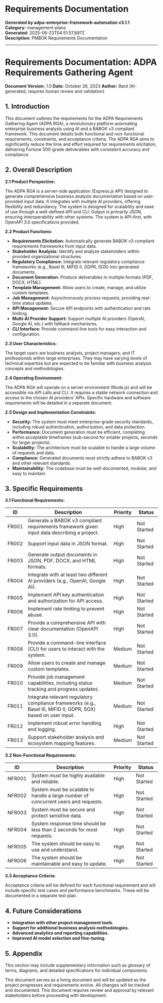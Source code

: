 # Requirements Documentation

**Generated by adpa-enterprise-framework-automation v3.1.1**  
**Category:** management-plans  
**Generated:** 2025-06-23T04:51:57.897Z  
**Description:** PMBOK Requirements Documentation

---

# Requirements Documentation: ADPA Requirements Gathering Agent

**Document Version:** 1.0
**Date:** October 26, 2023
**Author:** Bard (AI-generated, requires human review and validation)


## 1. Introduction

This document outlines the requirements for the ADPA Requirements Gathering Agent (ADPA RGA), a revolutionary platform automating enterprise business analysis using AI and a BABOK v3 compliant framework.  This document details both functional and non-functional requirements, constraints, and acceptance criteria.  The ADPA RGA aims to significantly reduce the time and effort required for requirements elicitation,  delivering Fortune 500-grade deliverables with consistent accuracy and compliance.


## 2. Overall Description

**2.1 Product Perspective:**

The ADPA RGA is a server-side application (Express.js API) designed to generate comprehensive business analysis documentation based on user-provided input data.  It integrates with multiple AI providers, offering flexibility and redundancy. The system is designed for scalability and ease of use through a well-defined API and CLI.  Output is primarily JSON, ensuring interoperability with other systems.  The system is API-first, with OpenAPI 3.0 specifications provided.

**2.2 Product Functions:**

* **Requirements Elicitation:**  Automatically generate BABOK v3 compliant requirements frameworks from input data.
* **Stakeholder Analysis:**  Identify and analyze stakeholders within provided organizational structures.
* **Regulatory Compliance:**  Integrate relevant regulatory compliance frameworks (e.g., Basel III, MiFID II, GDPR, SOX) into generated documents.
* **Document Generation:** Produce deliverables in multiple formats (PDF, DOCX, HTML).
* **Template Management:** Allow users to create, manage, and utilize custom templates.
* **Job Management:**  Asynchronously process requests, providing real-time status updates.
* **API Management:** Secure API endpoints with authentication and rate limiting.
* **Multi-AI Provider Support:**  Support multiple AI providers (OpenAI, Google AI, etc.) with fallback mechanisms.
* **CLI Interface:** Provide command-line tools for easy interaction and configuration.


**2.3 User Characteristics:**

The target users are business analysts, project managers, and IT professionals within large enterprises.  They may have varying levels of technical expertise but are expected to be familiar with business analysis concepts and methodologies.

**2.4 Operating Environment:**

The ADPA RGA will operate on a server environment (Node.js) and will be accessible via API calls and CLI.  It requires a stable network connection and access to the chosen AI providers’ APIs. Specific hardware and software requirements will be detailed in a separate document.

**2.5 Design and Implementation Constraints:**

* **Security:**  The system must meet enterprise-grade security standards, including robust authentication, authorization, and data protection.
* **Performance:**  Document generation must be efficient, completing within acceptable timeframes (sub-second for smaller projects, seconds for larger projects).
* **Scalability:** The architecture must be scalable to handle a large volume of requests and data.
* **Compliance:**  Generated documents must strictly adhere to BABOK v3 and other relevant standards.
* **Maintainability:** The codebase must be well-documented, modular, and easy to maintain.


## 3. Specific Requirements

**3.1 Functional Requirements:**

| ID       | Description                                                                                                                                | Priority | Status     |
|---------|---------------------------------------------------------------------------------------------------------------------------------------------|----------|-------------|
| FR001    | Generate a BABOK v3 compliant requirements framework given input data describing a project.                                                    | High     | Not Started |
| FR002    | Support input data in JSON format.                                                                                                           | High     | Not Started |
| FR003    | Generate output documents in JSON, PDF, DOCX, and HTML formats.                                                                              | High     | Not Started |
| FR004    | Integrate with at least two different AI providers (e.g., OpenAI, Google AI).                                                              | High     | Not Started |
| FR005    | Implement API key authentication and authorization for API access.                                                                             | High     | Not Started |
| FR006    | Implement rate limiting to prevent abuse.                                                                                                  | High     | Not Started |
| FR007    | Provide a comprehensive API with clear documentation (OpenAPI 3.0).                                                                        | High     | Not Started |
| FR008    | Provide a command-line interface (CLI) for users to interact with the system.                                                              | Medium   | Not Started |
| FR009    | Allow users to create and manage custom templates.                                                                                            | Medium   | Not Started |
| FR010    | Provide job management capabilities, including status tracking and progress updates.                                                        | Medium   | Not Started |
| FR011    | Integrate relevant regulatory compliance frameworks (e.g., Basel III, MiFID II, GDPR, SOX) based on user input.                             | Medium   | Not Started |
| FR012    | Implement robust error handling and logging.                                                                                                | High     | Not Started |
| FR013    | Support stakeholder analysis and ecosystem mapping features.                                                                                  | Medium   | Not Started |



**3.2 Non-Functional Requirements:**

| ID       | Description                                                                        | Priority | Status     |
|---------|------------------------------------------------------------------------------------|----------|-------------|
| NFR001  | System must be highly available and reliable.                                       | High     | Not Started |
| NFR002  | System must be scalable to handle a large number of concurrent users and requests. | High     | Not Started |
| NFR003  | System must be secure and protect sensitive data.                                    | High     | Not Started |
| NFR004  | System response time should be less than 2 seconds for most requests.              | High     | Not Started |
| NFR005  | The system should be easy to use and understand.                                   | High     | Not Started |
| NFR006  | The system should be maintainable and easy to update.                               | High     | Not Started |


**3.3 Acceptance Criteria:**

Acceptance criteria will be defined for each functional requirement and will include specific test cases and performance benchmarks.  These will be documented in a separate test plan.


## 4. Future Considerations

* **Integration with other project management tools.**
* **Support for additional business analysis methodologies.**
* **Advanced analytics and reporting capabilities.**
* **Improved AI model selection and fine-tuning.**


## 5. Appendix

This section may include supplementary information such as glossary of terms, diagrams, and detailed specifications for individual components.


This document serves as a living document and will be updated as the project progresses and requirements evolve.  All changes will be tracked and documented.  This document requires review and approval by relevant stakeholders before proceeding with development.
